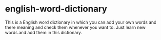 # english-word-dictionary
This is a English word dictionary in which you can add your own words and there meaning and check them whenever you want to. 
Just learn new words and add them in this dictionary.
